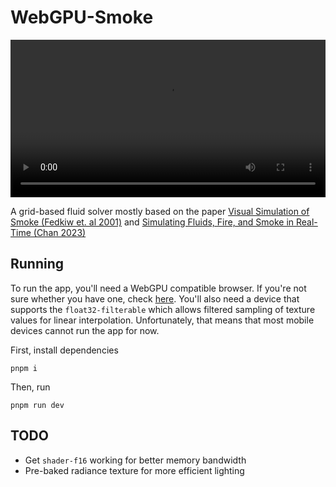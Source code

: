 # WebGPU-Smoke

<video src="public/media/smoke-trimmed.mp4" controls width="100%">
  Your browser does not support the video tag.
</video>

A grid-based fluid solver mostly based on the paper [Visual Simulation of Smoke (Fedkiw et. al 2001)](https://web.stanford.edu/class/cs237d/smoke.pdf) and [Simulating Fluids, Fire, and Smoke in Real-Time (Chan 2023)](https://andrewkchan.dev/posts/fire.html)

## Running

To run the app, you'll need a WebGPU compatible browser. If you're not sure whether you have one, check [here](https://caniuse.com/webgpu). You'll also need a device that supports the `float32-filterable` which allows filtered sampling of texture values for linear interpolation. Unfortunately, that means that most mobile devices cannot run the app for now.

First, install dependencies

```
pnpm i
```

Then, run

```
pnpm run dev
```

## TODO

- Get `shader-f16` working for better memory bandwidth
- Pre-baked radiance texture for more efficient lighting
